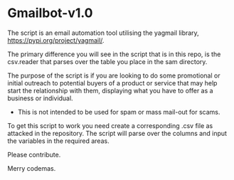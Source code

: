 # Gmailbot-v1.0

The script is an email automation tool utilising the yagmail library, https://pypi.org/project/yagmail/. 

The primary difference you will see in the script that is in this repo, is the csv.reader that parses over the table you place in the sam directory. 

The purpose of the script is if you are looking to do some promotional or initial outreach to potential buyers of a product or service that may help start the relationship with them, displaying what you have to offer as a business or individual. 

* This is not intended to be used for spam or mass mail-out for scams. 

To get this script to work you need create a corresponding .csv file as attacked in the repository. The script will parse over the columns and input the variables in the required areas. 

Please contribute. 

Merry codemas.
